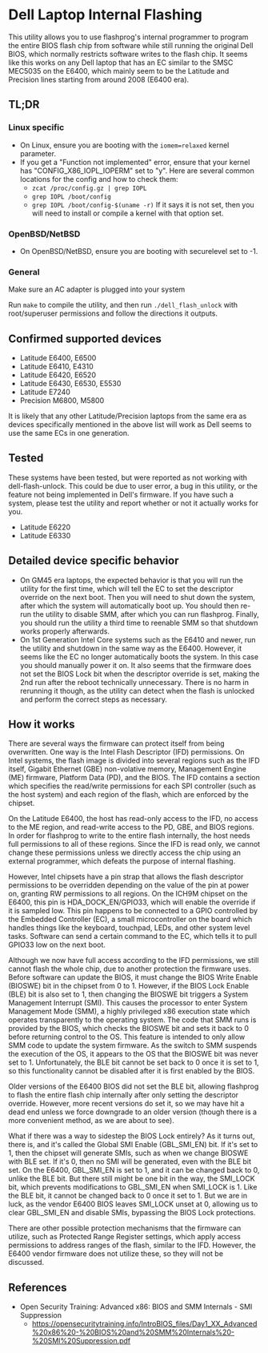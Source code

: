 # Dell Laptop Internal Flashing

This utility allows you to use flashprog's internal programmer to program the
entire BIOS flash chip from software while still running the original Dell
BIOS, which normally restricts software writes to the flash chip. It seems like
this works on any Dell laptop that has an EC similar to the SMSC MEC5035 on the
E6400, which mainly seem to be the Latitude and Precision lines starting from
around 2008 (E6400 era).

## TL;DR

### Linux specific
- On Linux, ensure you are booting with the `iomem=relaxed` kernel parameter.
- If you get a "Function not implemented" error, ensure that your kernel has
  "CONFIG_X86_IOPL_IOPERM" set to "y". Here are several common locations for
  the config and how to check them:
  - `zcat /proc/config.gz | grep IOPL`
  - `grep IOPL /boot/config`
  - `grep IOPL /boot/config-$(uname -r)`
  If it says it is not set, then you will need to install or compile a kernel
  with that option set.

### OpenBSD/NetBSD
- On OpenBSD/NetBSD, ensure you are booting with securelevel set to -1.

### General
Make sure an AC adapter is plugged into your system

Run `make` to compile the utility, and then run `./dell_flash_unlock` with
root/superuser permissions and follow the directions it outputs.

## Confirmed supported devices
- Latitude E6400, E6500
- Latitude E6410, E4310
- Latitude E6420, E6520
- Latitude E6430, E6530, E5530
- Latitude E7240
- Precision M6800, M5800

It is likely that any other Latitude/Precision laptops from the same era as
devices specifically mentioned in the above list will work as Dell seems to use
the same ECs in one generation.

## Tested
These systems have been tested, but were reported as not working with
dell-flash-unlock. This could be due to user error, a bug in this utility, or
the feature not being implemented in Dell's firmware. If you have such a system,
please test the utility and report whether or not it actually works for you.

- Latitude E6220
- Latitude E6330

## Detailed device specific behavior
- On GM45 era laptops, the expected behavior is that you will run the utility
  for the first time, which will tell the EC to set the descriptor override on
  the next boot. Then you will need to shut down the system, after which the
  system will automatically boot up. You should then re-run the utility to
  disable SMM, after which you can run flashprog. Finally, you should run the
  utility a third time to reenable SMM so that shutdown works properly
  afterwards.
- On 1st Generation Intel Core systems such as the E6410 and newer, run the
  utility and shutdown in the same way as the E6400. However, it seems like the
  EC no longer automatically boots the system. In this case you should manually
  power it on. It also seems that the firmware does not set the BIOS Lock bit
  when the descriptor override is set, making the 2nd run after the reboot
  technically unnecessary. There is no harm in rerunning it though, as the
  utility can detect when the flash is unlocked and perform the correct steps
  as necessary.

## How it works
There are several ways the firmware can protect itself from being overwritten.
One way is the Intel Flash Descriptor (IFD) permissions. On Intel systems, the
flash image is divided into several regions such as the IFD itself, Gigabit
Ethernet (GBE) non-volative memory, Management Engine (ME) firmware, Platform
Data (PD), and the BIOS. The IFD contains a section which specifies the
read/write permissions for each SPI controller (such as the host system) and
each region of the flash, which are enforced by the chipset.

On the Latitude E6400, the host has read-only access to the IFD, no access to
the ME region, and read-write access to the PD, GBE, and BIOS regions. In order
for flashprog to write to the entire flash internally, the host needs full
permissions to all of these regions. Since the IFD is read only, we cannot
change these permissions unless we directly access the chip using an external
programmer, which defeats the purpose of internal flashing.

However, Intel chipsets have a pin strap that allows the flash descriptor
permissions to be overridden depending on the value of the pin at power on,
granting RW permissions to all regions. On the ICH9M chipset on the E6400, this
pin is HDA\_DOCK\_EN/GPIO33, which will enable the override if it is sampled
low. This pin happens to be connected to a GPIO controlled by the Embedded
Controller (EC), a small microcontroller on the board which handles things like
the keyboard, touchpad, LEDs, and other system level tasks. Software can send a
certain command to the EC, which tells it to pull GPIO33 low on the next boot.

Although we now have full access according to the IFD permissions, we still
cannot flash the whole chip, due to another protection the firmware uses.
Before software can update the BIOS, it must change the BIOS Write Enable
(BIOSWE) bit in the chipset from 0 to 1. However, if the BIOS Lock Enable (BLE)
bit is also set to 1, then changing the BIOSWE bit triggers a System Management
Interrupt (SMI). This causes the processor to enter System Management Mode
(SMM), a highly privileged x86 execution state which operates transparently to
the operating system. The code that SMM runs is provided by the BIOS, which
checks the BIOSWE bit and sets it back to 0 before returning control to the OS.
This feature is intended to only allow SMM code to update the system firmware.
As the switch to SMM suspends the execution of the OS, it appears to the OS
that the BIOSWE bit was never set to 1.  Unfortunately, the BLE bit cannot be
set back to 0 once it is set to 1, so this functionality cannot be disabled
after it is first enabled by the BIOS.

Older versions of the E6400 BIOS did not set the BLE bit, allowing flashprog to
flash the entire flash chip internally after only setting the descriptor
override. However, more recent versions do set it, so we may have hit a dead
end unless we force downgrade to an older version (though there is a more
convenient method, as we are about to see).

What if there was a way to sidestep the BIOS Lock entirely? As it turns out,
there is, and it's called the Global SMI Enable (GBL\_SMI\_EN) bit. If it's set
to 1, then the chipset will generate SMIs, such as when we change BIOSWE with
BLE set. If it's 0, then no SMI will be generated, even with the BLE bit set.
On the E6400, GBL\_SMI\_EN is set to 1, and it can be changed back to 0, unlike
the BLE bit. But there still might be one bit in the way, the SMI\_LOCK bit,
which prevents modifications to GBL\_SMI\_EN when SMI\_LOCK is 1. Like the BLE
bit, it cannot be changed back to 0 once it set to 1. But we are in luck, as
the vendor E6400 BIOS leaves SMI\_LOCK unset at 0, allowing us to clear
GBL\_SMI\_EN and disable SMIs, bypassing the BIOS Lock protections.

There are other possible protection mechanisms that the firmware can utilize,
such as Protected Range Register settings, which apply access permissions to
address ranges of the flash, similar to the IFD. However, the E6400 vendor
firmware does not utilize these, so they will not be discussed.

## References
- Open Security Training: Advanced x86: BIOS and SMM Internals - SMI Suppression
  - https://opensecuritytraining.info/IntroBIOS_files/Day1_XX_Advanced%20x86%20-%20BIOS%20and%20SMM%20Internals%20-%20SMI%20Suppression.pdf
